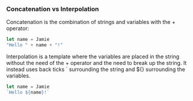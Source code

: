 ### Concatenation vs Interpolation
Concatenation is the combination of strings and variables with the + operator:
```javascript
let name = Jamie
"Hello " + name + "!"
```

Interpolation is a template where the variables are placed in the string without the need of the + operator and the need to break up the string. It instead uses back ticks ` surrounding the string and ${} surrounding the variables.
```javascript
let name = Jamie
`Hello ${name}!`
```